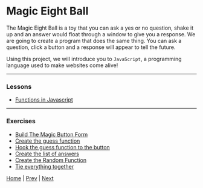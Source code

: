 # Magic Eight Ball

The Magic Eight Ball is a toy that you can ask a yes or no question, shake it up and an answer would float through a window to give you a response. We are going to create a program that does the same thing. You can ask a question, click a button and a response will appear to tell the future.

Using this project, we will introduce you to `JavaScript`, a programming language used to make websites come alive!

---

### Lessons

- [Functions in Javascript](functions)

---

### Exercises ###

- [Build The Magic Button Form](1)
- [Create the guess function](2)
- [Hook the guess function to the button](3)
- [Create the list of answers](4)
- [Create the Random Function](5)
- [Tie everything together](6)

[Home](/) | [Prev](/3-maze-game) | [Next](/5-madlib-generator)

